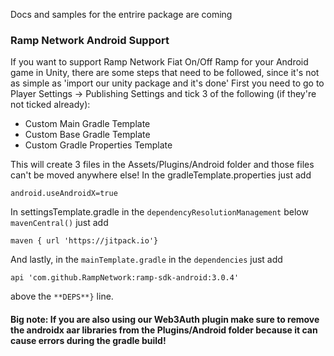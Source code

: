 
Docs and samples for the entrire package are coming

### Ramp Network Android Support
If you want to support Ramp Network Fiat On/Off Ramp for your Android game in Unity, there are some steps that need to be followed, since it's not as simple as 'import our unity package and it's done' 
First you need to go to Player Settings -> Publishing Settings and tick 3 of the following (if they're not ticked already):
* Custom Main Gradle Template
* Custom Base Gradle Template
* Custom Gradle Properties Template

This will create 3 files in the Assets/Plugins/Android folder and those files can't be moved anywhere else! 
In the gradleTemplate.properties just add
```
android.useAndroidX=true
```
In settingsTemplate.gradle in the `dependencyResolutionManagement` below `mavenCentral()` just add
```
maven { url 'https://jitpack.io'}
``` 
And lastly, in the `mainTemplate.gradle` in the `dependencies` just add 
```
api 'com.github.RampNetwork:ramp-sdk-android:3.0.4'
```
above the `**DEPS**}` line.

#### Big note: If you are also using our Web3Auth plugin make sure to remove the androidx aar libraries from the Plugins/Android folder because it can cause errors during the gradle build!
